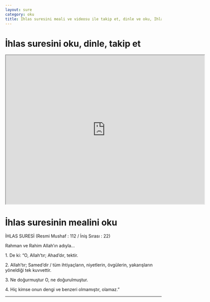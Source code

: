 ```yaml
---
layout: sure
category: oku
title: İhlas suresini meali ve videosu ile takip et, dinle ve oku, İhlas dinle, İhlas meali.
---
```


<div class="container">
  <div class="row">
    <div class="col-lg-12">
      <h1>İhlas suresini oku, dinle, takip et</h1>
      <div class="div-youtube-embed">
        <iframe width="640" height="480" src="https://www.youtube.com/embed/http://">frameborder="0" allowfullscreen></iframe>
      </div>
    </div>
  </div>

  <div class="row">
    <div class="col-lg-12">
      <h1>İhlas suresinin mealini oku</h1>
      <div><p></p><p></p><p>İHLAS SURESİ (Resmi Mushaf : 112 / İniş Sırası : 22)</p><p>Rahman ve Rahim Allah’ın adıyla…</p><p></p><p></p><p>1. De ki: “O, Allah’tır; Ahad’dır, tektir.</p><p></p><p></p><p>2. Allah’tır; Samed’dir / tüm ihtiyaçların, niyetlerin, övgülerin, yakarışların yöneldiği tek kuvvettir.</p><p></p><p></p><p>3. Ne doğurmuştur O, ne doğurulmuştur.</p><p></p><p></p><p>4. Hiç kimse onun dengi ve benzeri olmamıştır, olamaz.”</p><p></p><p></p></div>
    </div>
  </div>
</div>
<hr />